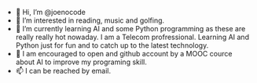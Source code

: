 - 👋 Hi, I’m @joenocode
- 👀 I’m interested in reading, music and golfing. 
- 🌱 I’m currently learning AI and some Python programming as these are really really hot nowaday. I am a Telecom profressional. Learning AI and Python just for fun and to catch up to the latest technology.
- 💞️ I am encouraged to open and github account by a MOOC cource about AI to improve my programing skill.
- 📫 I can be reached by email. 

<!---
joenocode/joenocode is a ✨ special ✨ repository because its `README.md` (this file) appears on your GitHub profile.
You can click the Preview link to take a look at your changes.
--->
